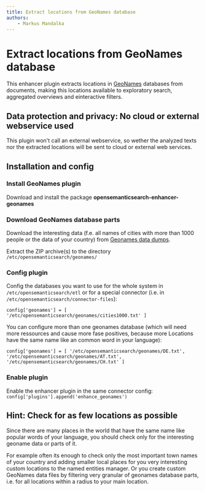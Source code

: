 ```yaml
---
title: Extract locations from GeoNames database
authors:
    - Markus Mandalka
---
```


# Extract locations from GeoNames database


This enhancer plugin extracts locations in [GeoNames](http://www.geonames.org) databases from documents, making this locations available to exploratory search, aggregated overviews and einteractive filters.

## Data protection and privacy: No cloud or external webservice used


This plugin won't call an external webservice, so wether the analyzed texts nor the extracted locations will be sent to cloud or external web services.


## Installation and config


### Install GeoNames plugin


Download and install the package **opensemanticsearch-enhancer-geonames**
### Download GeoNames database parts


Download the interesting data (f.e. all names of cities with more than 1000 people or the data of your country) from [Geonames data dumps](http://download.geonames.org/export/dump/).

Extract the ZIP archive(s) to the directory `/etc/opensemanticsearch/geonames/`
### Config plugin


Config the databases you want to use for the whole system in `/etc/opensemanticsearch/etl` or for a special connector (i.e. in `/etc/opensemanticsearch/connector-files`):

`config['geonames'] = [
 '/etc/opensemanticsearch/geonames/cities1000.txt'
]`

You can configure more than one geonames database (which will need more ressources and cause more fase positives, because more Locations have the same name like an common word in your language):

`config['geonames'] = [
 '/etc/opensemanticsearch/geonames/DE.txt',
 '/etc/opensemanticsearch/geonames/AT.txt',
 '/etc/opensemanticsearch/geonames/CH.txt'
]`
### Enable plugin


Enable the enhancer plugin in the same connector config:
`config['plugins'].append('enhance_geonames')`
## Hint: Check for as few locations as possible


Since there are many places in the world that have the same name like popular words of your language, you should check only for the interesting geoname data or parts of it.

For example often its enough to check only the most important town names of your country and adding smaller local places for you very interesting custom locations to the named entities manager. Or you create custom GeoNames data files by filtering very granular of geonames database parts, i.e. for all locations within a radius to your main location.
